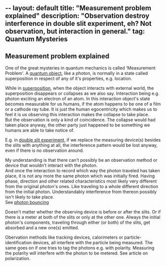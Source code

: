 -- 
layout: default
title:  "Measurement problem explained"
description: "Observation destroy interference in double slit experiment, eh? Not observation, but interaction in general."
tag: Quantum Mysteries
---

## Measurement problem explained

One of the great mysteries in quantum mechanics is called 'Measurement Problem'. A [quantum object](https://veikkonyfors.github.io/blog/2022/04/16/quantum-objects.html), like a photon, is normally in a state called superposition in respect of any of it's properties, e.g. location.

While in [superposition](https://veikkonyfors.github.io/blog/2022/04/14/superposition-collapse.html), when the object interacts with external world, the superposition disappears or collapses as we also say. Interaction being e.g. photon exciting an electron of an atom. In this interaction object's state becomes measurable for us humans, if the atom happens to be one of a film or a cathode ray tube. It is just the human egocentricity which makes us to feel it is us observing this interaction makes the collapse to take place.  
But the observation is only a kind of coincidence. The collapse would had taken place anyway, the other party just happened to be something we humans are able to take notice of.   

E.g. in [double slit experiment](https://veikkonyfors.github.io/blog/2022/03/20/double-slit-experiment-single-photon-interference.html), if we replace the measuring device(s) besides the slits with anything at all, the interference pattern would be lost anyway, even if there is no  observation around.

My understanding is that there can't possibly be an observation method or device that wouldn't interact with the photon.  
And once the interaction to record which way the photon traveled has taken place, it is not any more the same photon which was initially fired. Having phase, direction and other related characteristics most likely very different from the original photon's ones. Like traveling to a whole different direction from the initial photon. Understandably interference from thereon possibly isn't likely to take place.  
See [photon bouncing](https://veikkonyfors.github.io/blog/2022/02/08/what-is-light.html#photon_bouncing)

Doesn't matter whether the observing device is before or after the slits. Or if there is a meter at both of the slits or only at the other one. Always the initial photon's components, traveling through either (or both) of the slits, get absorbed and a new one(s) emitted.  

Obervation methods like tracking devices, calorimeters or particle-identification devices, all interfere with the particle being measured. The same goes on if one tries to tag the photons e.g. with polarity. Measuring the polarity will interfere with the photon to be metered. See article on polarization.

